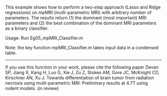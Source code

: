 This example shows how to perform a two-step approach (Lasso and Ridge regressions) on mpMRI (multi-parametric MRI) with arbitrary number of parameters. The results return (1) the dominant (most important) MRI parameters and (2) the best combination of the dominant MRI parameters as a binary classifier. 

Usage: Run Eg05_mpMRI_Classifier.m

Note: the key function mpMRI_Classifier.m takes input data in a condensed table. 


----------------------------------------------------------------------------
If you use this function in your work, please cite the following paper
  Devan SP, Jiang X, Kang H, Luo G, Xie J, Zu Z, Stokes AM, Gore JC, McKnight CD, Kirschner AN, Xu J. Towards differentiation of brain tumor from radiation necrosis using multi-parametric MRI: Preliminary results at 4.7T using rodent models. (in review)


